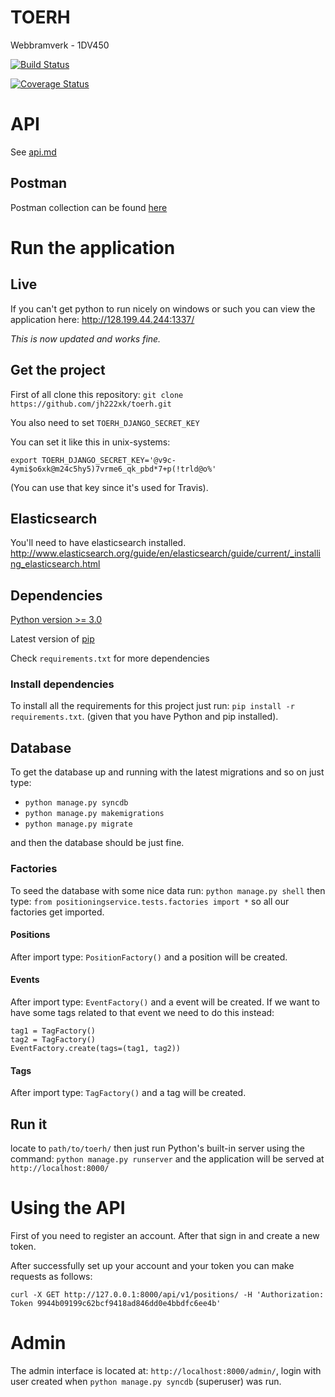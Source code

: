 TOERH
===========
Webbramverk - 1DV450

[![Build Status](https://travis-ci.org/jh222xk/toerh.svg?branch=master)](https://travis-ci.org/jh222xk/toerh)

[![Coverage Status](https://coveralls.io/repos/jh222xk/toerh/badge.svg)](https://coveralls.io/r/jh222xk/toerh)

# API

See [api.md](https://github.com/jh222xk/toerh/blob/master/api.md)

## Postman
Postman collection can be found [here](https://github.com/jh222xk/toerh/blob/master/API.json.postman_collection)

# Run the application

## Live
If you can't get python to run nicely on windows or such you can view the application here:
http://128.199.44.244:1337/

*This is now updated and works fine.*

## Get the project
First of all clone this repository: `git clone https://github.com/jh222xk/toerh.git`

You also need to set `TOERH_DJANGO_SECRET_KEY`

You can set it like this in unix-systems:

`export TOERH_DJANGO_SECRET_KEY='@v9c-4ymi$o6xk@m24c5hy5)7vrme6_qk_pbd*7+p(!trld@o%'`

(You can use that key since it's used for Travis).


## Elasticsearch
You'll need to have elasticsearch installed.
http://www.elasticsearch.org/guide/en/elasticsearch/guide/current/_installing_elasticsearch.html

## Dependencies
[Python version >= 3.0](https://www.python.org/downloads/)

Latest version of [pip](https://pip.pypa.io/en/latest/installing.html)

Check `requirements.txt` for more dependencies

### Install dependencies
To install all the requirements for this project just run: `pip install -r requirements.txt`.
(given that you have Python and pip installed).

## Database
To get the database up and running with the latest migrations and so on just type:
* `python manage.py syncdb`
* `python manage.py makemigrations`
* `python manage.py migrate`

and then the database should be just fine.

### Factories
To seed the database with some nice data run: `python manage.py shell`
then type: `from positioningservice.tests.factories import *` so all our factories get imported.

#### Positions
After import type: `PositionFactory()` and a position will be created.

#### Events
After import type: `EventFactory()` and a event will be created. If we want to have some tags related to that
event we need to do this instead:

```
tag1 = TagFactory()
tag2 = TagFactory()
EventFactory.create(tags=(tag1, tag2))
```

#### Tags
After import type: `TagFactory()` and a tag will be created.

## Run it

locate to `path/to/toerh/` then just run Python's built-in server using the command: `python manage.py runserver` and the application will be served at `http://localhost:8000/`

# Using the API
First of you need to register an account. After that sign in and create a new token.

After successfully set up your account and your token you can make requests as follows:

``curl -X GET http://127.0.0.1:8000/api/v1/positions/ -H 'Authorization: Token 9944b09199c62bcf9418ad846dd0e4bbdfc6ee4b'``

# Admin

The admin interface is located at: `http://localhost:8000/admin/`, login with user created when `python manage.py syncdb` (superuser) was run.
